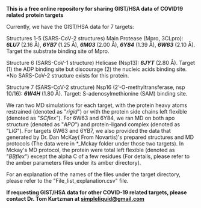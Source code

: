 
**This is a free online repository for sharing GIST/HSA data of COVID19 related protein targets**

Currently, we have the GIST/HSA data for 7 targets:

Structures 1-5  (SARS-CoV-2 structures)
Main Protease (Mpro, 3CLpro): **_6LU7_** (2.16 Å), **_6YB7_** (1.25 Å), **_6M03_** (2.00 Å), **_6Y84_** (1.39 Å), **_6W63_** (2.10 Å). Target the substrate binding site of Mpro.

Structure 6  (SARS-CoV-1 structure)
Helicase (Nsp13): **_6JYT_** (2.80 Å). Target (1) the ADP binding site but discourage (2) the nucleic acids binding site. *No SARS-CoV-2 structure exists for this protein.

Structure 7  (SARS-CoV-2 structure)
Nsp16 (2’-O-methyltransferase, nsp 10/16): **_6W4H_** (1.80 Å). Target: S-adenosylmethionine (SAM) binding site.


We ran two MD simulations for each target, with the protein heavy atoms restrained (denoted as "*rigid*") or with the protein side chains left flexible (denoted as "*SCflex*"). For 6W63 and 6Y84, we ran MD on both apo structure (denoted as "*APO*") and protein-ligand complex (denoted as "*LIG*"). For targets 6W63 and 6YB7, we also provided the data that generated by Dr. Dan McKay( From Novartis)'s prepared structures and MD protocols (The data were in *_Mckay folder under those two targets). In Mckay's MD protocol, the protein were total left flexible (denoted as "*BBflex*") except the alpha C of a few residues (For details, please refer to the amber parameters files under its amber directory).

For an explanation of the names of the files under the target directory, please refer to the "File_list_explanation.csv" file.


**If requesting GIST/HSA data for other COVID-19 related targets, please contact Dr. Tom Kurtzman at simpleliquid@gmail.com**
